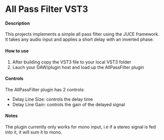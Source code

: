 # All Pass Filter VST3

#### Description

This projects implements a simple all pass filter using the JUCE framework.
It takes any audio input and applies a short delay with an inverted phase.

#### How to use
1. After building copy the VST3 file to your local VST3 folder
2. Lauch your DAW/plugin host and load up the AllPassFilter plugin

#### Controls
The AllPassFilter plugin has 2 controls:
- Delay Line Size: controls the delay time
- Delay Line Gain: controls the gain of the delayed signal

#### Notes
The plugin currently only works for mono input, i.e if a stereo signal is fed into it, it will sum it to mono.
